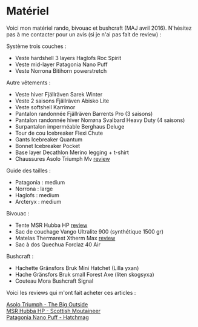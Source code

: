 # Matériel
Voici mon matériel rando, bivouac et bushcraft (MAJ avril 2016). N'hésitez pas à me contacter pour un avis (si je n'ai pas fait de review) :

Système trois couches :

- Veste hardshell 3 layers Haglofs Roc Spirit
- Veste mid-layer Patagonia Nano Puff
- Veste Norrona Bitihorn powerstretch

Autre vêtements :

- Veste hiver Fjällräven Sarek Winter  
- Veste 2 saisons Fjällräven Abisko Lite
- Veste softshell Karrimor
- Pantalon randonnée Fjällräven Barrents Pro (3 saisons)
- Pantalon randonnée hiver Norrøna Svalbard Heavy Duty (4 saisons)
- Surpantalon imperméable Berghaus Deluge
- Tour de cou Icebreaker Flexi Chute
- Gants Icebreaker Quantum
- Bonnet Icebreaker Pocket
- Base layer Decathlon Merino legging + t-shirt 
- Chaussures Asolo Triumph Mv [review](https://voyage.wains.be/Tests%20de%20mate%CC%81riel/20151017-Asolo-Triumph.md)

Guide des tailles :

- Patagonia : medium
- Norrona : large
- Haglofs : medium
- Arcteryx : medium

Bivouac :

- Tente MSR Hubba HP [review](https://voyage.wains.be/Tests%20de%20mate%CC%81riel/20151110-MSR-hubba-hp.md)
- Sac de couchage Vango Ultralite 900 (synthétique 1500 gr)
- Matelas Thermarest Xtherm Max [review](https://voyage.wains.be/Tests%20de%20mate%CC%81riel/20151017-thermarest-xtherm-max.md)
- Sac à dos Quechua Forclaz 40 Air

Bushcraft :

- Hachette Gränsfors Bruk Mini Hatchet (Lilla yxan)
- Hache Gränsfors Bruk small Forest Axe (liten skogsyxa)
- Couteau Mora Bushcraft Signal

Voici les reviews qui m'ont fait acheter ces articles :

[Asolo Triumph - The Big Outside](http://thebigoutside.com/gear-review-asolo-triumph-gv-gtx-and-tacoma-gv-boots/)  
[MSR Hubba HP - Scottish Moutaineer](http://scottishmountaineer.com/msr-hubba-hp-review/)  
[Patagonia Nano Puff - Hatchmag](http://www.hatchmag.com/articles/review-patagonia-nano-puff-jacket-full-zip/771425)